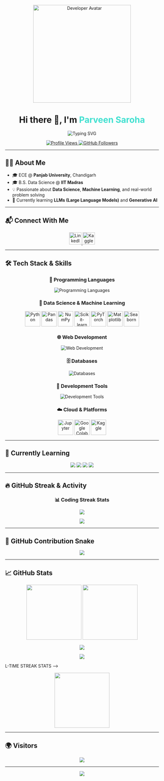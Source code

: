 <!-- ✨ HEADER START -->
<p align="center">
  <img src="https://media.giphy.com/media/qgQUggAC3Pfv687qPC/giphy.gif" width="320" alt="Developer Avatar" />
</p>

<h1 align="center">
  Hi there 👋, I'm <span style="color:#40E0D0">Parveen Saroha</span>
</h1>

<p align="center">
  <img src="https://readme-typing-svg.herokuapp.com?font=Fira+Code&size=22&pause=1000&color=00F7E3&center=true&vCenter=true&width=600&lines=Aspiring+Data+Scientist+%7C+ML+Engineer;ECE+%40+PU+%7C+BS+Data+Science+%40+IITM;Python+%7C+SQL+%7C+Vue3+%7C+LLMs+%26+GenAI+Learner" alt="Typing SVG" />
</p>

<!-- 🔗 COOL BADGES -->
<p align="center">
  <a href="https://github.com/p-saroha" target="_blank">
    <img src="https://komarev.com/ghpvc/?username=p-saroha&label=PROFILE+VIEWS&color=1DA1F2&style=for-the-badge" alt="Profile Views"/>
  </a>
  <a href="https://github.com/p-saroha?tab=followers" target="_blank">
    <img src="https://img.shields.io/github/followers/p-saroha?label=FOLLOWERS&style=for-the-badge&color=blueviolet" alt="GitHub Followers"/>
  </a>
</p>

---

## 👨‍💻 About Me

- 🎓 ECE @ **Panjab University**, Chandigarh  
- 🎓 B.S. Data Science @ **IIT Madras**  
- 💡 Passionate about **Data Science**, **Machine Learning**, and real-world problem solving  
- 🌱 Currently learning **LLMs (Large Language Models)** and **Generative AI**

---

## 📬 Connect With Me

<p align="center">
  <a href="https://www.linkedin.com/in/parveen-saroha-0982a525b/" target="_blank">
    <img src="https://raw.githubusercontent.com/rahuldkjain/github-profile-readme-generator/master/src/images/icons/Social/linked-in-alt.svg" alt="LinkedIn" width="40" height="40" />
  </a>
  <a href="https://kaggle.com/parveen2024" target="_blank">
    <img src="https://raw.githubusercontent.com/rahuldkjain/github-profile-readme-generator/master/src/images/icons/Social/kaggle.svg" alt="Kaggle" width="40" height="40" />
  </a>
</p>

---

## 🛠️ Tech Stack & Skills

<div align="center">

### 🚀 Programming Languages
<p>
  <img src="https://skillicons.dev/icons?i=python,java,mysql,html,css" alt="Programming Languages" />
</p>

### 🤖 Data Science & Machine Learning
<p>
  <img src="https://cdn.jsdelivr.net/gh/devicons/devicon/icons/python/python-original.svg" width="50" height="50" alt="Python" />
  <img src="https://cdn.jsdelivr.net/gh/devicons/devicon/icons/pandas/pandas-original.svg" width="50" height="50" alt="Pandas" />
  <img src="https://cdn.jsdelivr.net/gh/devicons/devicon/icons/numpy/numpy-original.svg" width="50" height="50" alt="NumPy" />
  <img src="https://upload.wikimedia.org/wikipedia/commons/0/05/Scikit_learn_logo_small.svg" width="50" height="50" alt="Scikit-learn" />
  <img src="https://www.vectorlogo.zone/logos/pytorch/pytorch-icon.svg" width="50" height="50" alt="PyTorch" />
  <img src="https://matplotlib.org/stable/_images/sphx_glr_logos2_003.png" width="50" height="50" alt="Matplotlib" />
  <img src="https://seaborn.pydata.org/_images/logo-mark-lightbg.svg" width="50" height="50" alt="Seaborn" />
</p>

### 🌐 Web Development
<p>
  <img src="https://skillicons.dev/icons?i=vue,flask,html,css,bootstrap" alt="Web Development" />
</p>

### 🗄️ Databases
<p>
  <img src="https://skillicons.dev/icons?i=mysql,sqlite" alt="Databases" />
</p>

### 🔧 Development Tools
<p>
  <img src="https://skillicons.dev/icons?i=git,github,vscode,jupyter,docker,linux" alt="Development Tools" />
</p>

### ☁️ Cloud & Platforms
<p>
  <img src="https://cdn.jsdelivr.net/gh/devicons/devicon/icons/jupyter/jupyter-original.svg" width="50" height="50" alt="Jupyter" />
  <img src="https://upload.wikimedia.org/wikipedia/commons/d/d0/Google_Colaboratory_SVG_Logo.svg" width="50" height="50" alt="Google Colab" />
  <img src="https://www.vectorlogo.zone/logos/kaggle/kaggle-icon.svg" width="50" height="50" alt="Kaggle" />
</p>

</div>


---



## 🚀 Currently Learning

<p align="center">
  <img src="https://img.shields.io/badge/🤖_Large_Language_Models-Learning-FF6B6B?style=for-the-badge&logo=openai&logoColor=white" />
  <img src="https://img.shields.io/badge/🎨_Generative_AI-Exploring-4ECDC4?style=for-the-badge&logo=artificial-intelligence&logoColor=white" />
  <img src="https://img.shields.io/badge/🧠_Neural_Networks-Advancing-45B7D1?style=for-the-badge&logo=tensorflow&logoColor=white" />
  <img src="https://img.shields.io/badge/☁️_MLOps-Studying-96CEB4?style=for-the-badge&logo=kubernetes&logoColor=white" />
</p>

---

## 🔥 GitHub Streak & Activity

<!-- 🔥 CURRENT STREAK WITH NUMBERS -->
<div align="center">

### 📊 Coding Streak Stats
<p align="center">
  <img src="https://github-readme-streak-stats.herokuapp.com/?user=p-saroha&theme=tokyonight&hide_border=true&cache_seconds=300&date_format=M%20j%5B%2C%20Y%5D&mode=weekly" />
</p>

</div>

<!-- 📈 CONTRIBUTION ACTIVITY OVERVIEW -->
<p align="center">
  <img src="https://github-readme-activity-graph.vercel.app/graph?username=p-saroha&theme=tokyo-night&bg_color=1a1b27&color=70a5fd&line=bf91f3&point=38bdae&area=true&hide_border=true&cache_seconds=300" />
</p>

---

## 🐍 GitHub Contribution Snake

<p align="center">
  <img src="https://raw.githubusercontent.com/p-saroha/p-saroha/output/github-contribution-grid-snake.svg" />
</p>

---

## 📈 GitHub Stats

<!-- 🔥 MAIN STATS WITH BETTER CACHING -->
<p align="center">
  <img height="180em" src="https://github-readme-stats.vercel.app/api?username=p-saroha&show_icons=true&theme=tokyonight&hide_border=true&count_private=true&include_all_commits=true&cache_seconds=1200" />
  <img height="180em" src="https://github-readme-stats.vercel.app/api/top-langs/?username=p-saroha&layout=compact&theme=tokyonight&hide_border=true&cache_seconds=1200" />
</p>

<!-- 📊 COMPREHENSIVE ACTIVITY OVERVIEW -->
<p align="center">
  <img src="https://github-profile-summary-cards.vercel.app/api/cards/profile-details?username=p-saroha&theme=tokyonight&cache_seconds=600" />
</p>


<!-- 🏆 GITHUB TROPHIES -->
<p align="center">
  <img src="https://github-profile-trophy.vercel.app/?username=p-saroha&theme=tokyonight&no-frame=true&no-bg=true&margin-w=4&cache_seconds=600" />
</p>L-TIME STREAK STATS -->
<p align="center">
  <img height="180em" src="https://streak-stats.demolab.com/?user=p-saroha&theme=tokyonight&hide_border=true&date_format=M%20j%5B,%20Y%5D&cache_seconds=300" />
</p>


---

## 🌍 Visitors

<p align="center">
  <img src="https://api.visitorbadge.io/api/visitors?path=p-saroha&label=VISITORS&countColor=%23263759" />
</p>

---

<p align="center">
  <img src="https://user-images.githubusercontent.com/73097560/115834477-dbab4500-a447-11eb-908a-139a6edaec5c.gif" />
</p>
